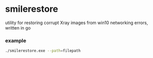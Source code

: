 # smilerestore
utility for restoring corrupt Xray images from win10 networking errors, written in go


### example
```bash
./smilerestore.exe --path=filepath
```
